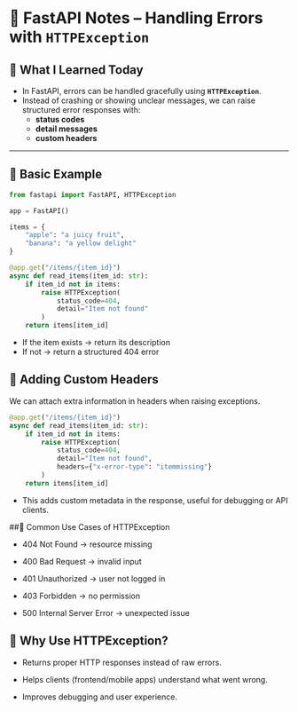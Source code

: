 # 📘 FastAPI Notes – Handling Errors with `HTTPException`

## 🔹 What I Learned Today
- In FastAPI, errors can be handled gracefully using **`HTTPException`**.
- Instead of crashing or showing unclear messages, we can raise structured error responses with:
  - **status codes**
  - **detail messages**
  - **custom headers**

---

## 🔹 Basic Example
```python
from fastapi import FastAPI, HTTPException

app = FastAPI()

items = {
    "apple": "a juicy fruit",
    "banana": "a yellow delight"
}

@app.get("/items/{item_id}")
async def read_items(item_id: str):
    if item_id not in items:
        raise HTTPException(
            status_code=404,
            detail="Item not found"
        )
    return items[item_id]
```
* If the item exists → return its description
* If not → return a structured 404 error

## 🔹 Adding Custom Headers
We can attach extra information in headers when raising exceptions.

```python
@app.get("/items/{item_id}")
async def read_items(item_id: str):
    if item_id not in items:
        raise HTTPException(
            status_code=404,
            detail="Item not found",
            headers={"x-error-type": "itemmissing"}
        )
    return items[item_id]
```
* This adds custom metadata in the response, useful for debugging or API clients.

##🔹 Common Use Cases of HTTPException
* 404 Not Found → resource missing

* 400 Bad Request → invalid input

* 401 Unauthorized → user not logged in

* 403 Forbidden → no permission

* 500 Internal Server Error → unexpected issue

## 🔹 Why Use HTTPException?
* Returns proper HTTP responses instead of raw errors.

* Helps clients (frontend/mobile apps) understand what went wrong.

* Improves debugging and user experience.

